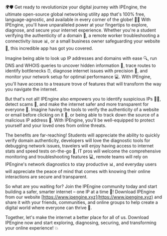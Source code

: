🌍🛡️ Get ready to revolutionize your digital journey with IPEngine, the ultimate open-source global networking utility app that's 100% free, language-agnostic, and available in every corner of the globe! 📡🔥 With IPEngine, you'll have unparalleled power at your fingertips to explore, diagnose, and secure your internet experience. Whether you're a student verifying the authenticity of a domain 🤔, a remote worker troubleshooting a connectivity issue 📊, or a small business owner safeguarding your website 💼, this incredible app has got you covered.

Imagine being able to look up IP addresses and domains with ease 🔍, run DNS and WHOIS queries to uncover hidden information 🔮, trace routes to identify bottlenecks ⏰, diagnose internet issues with precision 🚀, and monitor your network setup for optimal performance 💻. With IPEngine, you'll have access to a treasure trove of features that will transform the way you navigate the internet.

But that's not all! IPEngine also empowers you to identify suspicious IPs 👮‍♂️, detect scams 🚨, and make the internet safer and more transparent for everyone 🌟. Imagine having the tools to verify the authenticity of a website or email before clicking on it 📧, or being able to track down the source of a malicious IP address 🔪. With IPEngine, you'll be well-equipped to protect yourself and your loved ones from online threats.

The benefits are far-reaching! Students will appreciate the ability to quickly verify domain authenticity, developers will love the diagnostic tools for debugging network issues, travelers will enjoy having access to internet stats and speed tests on-the-go 🛬, IT pros will welcome the comprehensive monitoring and troubleshooting features 💻, remote teams will rely on IPEngine's network diagnostics to stay productive 📊, and everyday users will appreciate the peace of mind that comes with knowing their online interactions are secure and transparent.

So what are you waiting for? Join the IPEngine community today and start building a safer, smarter internet – one IP at a time 🔩! Download IPEngine from our website [https://www.ipengine.xyz](https://www.ipengine.xyz) and share it with your friends, communities, and online groups to help create a digital world where everyone can thrive 🌈.

Together, let's make the internet a better place for all of us. Download IPEngine now and start exploring, diagnosing, securing, and transforming your online experience! 💥